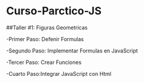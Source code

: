 # Curso-Parctico-JS



##Taller #1: Figuras Geometricas

-Primer Paso: Defenir Formulas

-Segundo Paso: Implementar Formulas en JavaScript

-Tercer Paso: Crear Funciones

-Cuarto Paso:Integrar JavaScript con Html



